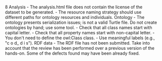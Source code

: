 8
    Analysis
        - The analysis.html file does not contain the license of the dataset to be generated.
        - The resource naming strategy should use different paths for ontology resources and individuals.
    Ontology
        - The ontology presents serialization issues; is not a valid Turtle file. Do not create ontologies by hand; use some tool.
        - Check that all class names start with capital letter.
        - Check that all property names start with non-capital letter.
        - You don't need to define the owl:Class class.
        - Use meaningful labels (e.g., "c o d_ d i s").
    RDF data
        - The RDF file has not been submitted.
    Take into account that the review has been performed over a previous version of the hands-on. Some of the defects found may have been already fixed.

